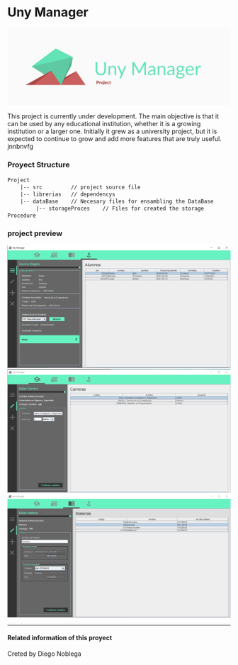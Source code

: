 # Uny Manager
![Project logotype, Uny Manager Project](/imageProject/Project-UnyManager-logo.png)

This project is currently under development. The main objective is that it can be used by any educational institution, whether it is a growing institution or a larger one. Initially it grew as a university project, but it is expected to continue to grow and add more features that are truly useful.
jnnbnvfg

### Proyect Structure

```
Project
    |-- src         // project source file
    |-- librerias   // dependencys
    |-- dataBase    // Necesary files for ensambling the DataBase
         |-- storageProces    // Files for created the storage Procedure
```

### project preview

![students section](/imageProject/Alumno.png)
![degree section](/imageProject/Carrera.png)
![matter section](/imageProject/Materia-edit.png)

---
#### Related information of this proyect
Creted by Diego Noblega

